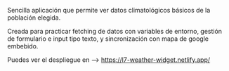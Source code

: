Sencilla aplicación que permite ver datos climatológicos básicos de la población elegida. 

Creada para practicar fetching de datos con variables de entorno, gestión de formulario e input tipo texto, y sincronización con mapa de google embebido.

Puedes ver el despliegue en --> https://l7-weather-widget.netlify.app/